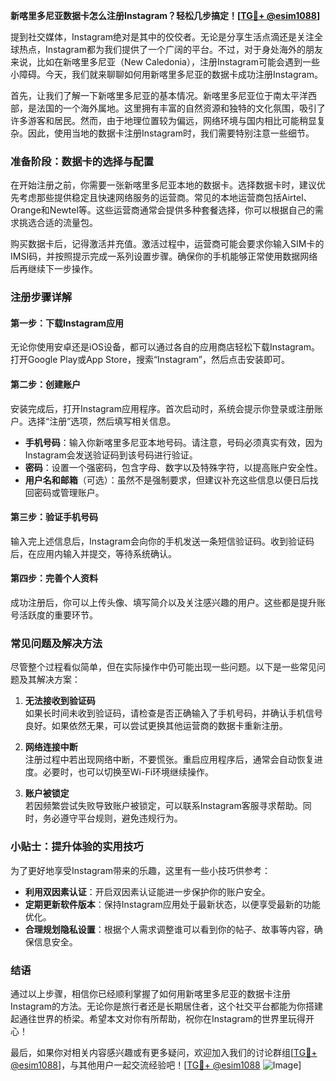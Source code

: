 **新喀里多尼亚数据卡怎么注册Instagram？轻松几步搞定！[[TG💪+ @esim1088](https://t.me/s/esim1088)]**

提到社交媒体，Instagram绝对是其中的佼佼者。无论是分享生活点滴还是关注全球热点，Instagram都为我们提供了一个广阔的平台。不过，对于身处海外的朋友来说，比如在新喀里多尼亚（New Caledonia），注册Instagram可能会遇到一些小障碍。今天，我们就来聊聊如何用新喀里多尼亚的数据卡成功注册Instagram。

首先，让我们了解一下新喀里多尼亚的基本情况。新喀里多尼亚位于南太平洋西部，是法国的一个海外属地。这里拥有丰富的自然资源和独特的文化氛围，吸引了许多游客和居民。然而，由于地理位置较为偏远，网络环境与国内相比可能稍显复杂。因此，使用当地的数据卡注册Instagram时，我们需要特别注意一些细节。

### **准备阶段：数据卡的选择与配置**

在开始注册之前，你需要一张新喀里多尼亚本地的数据卡。选择数据卡时，建议优先考虑那些提供稳定且快速网络服务的运营商。常见的本地运营商包括Airtel、Orange和Newtel等。这些运营商通常会提供多种套餐选择，你可以根据自己的需求挑选合适的流量包。

购买数据卡后，记得激活并充值。激活过程中，运营商可能会要求你输入SIM卡的IMSI码，并按照提示完成一系列设置步骤。确保你的手机能够正常使用数据网络后再继续下一步操作。

### **注册步骤详解**

#### **第一步：下载Instagram应用**
无论你使用安卓还是iOS设备，都可以通过各自的应用商店轻松下载Instagram。打开Google Play或App Store，搜索“Instagram”，然后点击安装即可。

#### **第二步：创建账户**
安装完成后，打开Instagram应用程序。首次启动时，系统会提示你登录或注册账户。选择“注册”选项，然后填写相关信息。

- **手机号码**：输入你新喀里多尼亚本地号码。请注意，号码必须真实有效，因为Instagram会发送验证码到该号码进行验证。
- **密码**：设置一个强密码，包含字母、数字以及特殊字符，以提高账户安全性。
- **用户名和邮箱**（可选）：虽然不是强制要求，但建议补充这些信息以便日后找回密码或管理账户。

#### **第三步：验证手机号码**
输入完上述信息后，Instagram会向你的手机发送一条短信验证码。收到验证码后，在应用内输入并提交，等待系统确认。

#### **第四步：完善个人资料**
成功注册后，你可以上传头像、填写简介以及关注感兴趣的用户。这些都是提升账号活跃度的重要环节。

### **常见问题及解决方法**

尽管整个过程看似简单，但在实际操作中仍可能出现一些问题。以下是一些常见问题及其解决方案：

1. **无法接收到验证码**  
   如果长时间未收到验证码，请检查是否正确输入了手机号码，并确认手机信号良好。如果依然无果，可以尝试更换其他运营商的数据卡重新注册。

2. **网络连接中断**  
   注册过程中若出现网络中断，不要慌张。重启应用程序后，通常会自动恢复进度。必要时，也可以切换至Wi-Fi环境继续操作。

3. **账户被锁定**  
   若因频繁尝试失败导致账户被锁定，可以联系Instagram客服寻求帮助。同时，务必遵守平台规则，避免违规行为。

### **小贴士：提升体验的实用技巧**

为了更好地享受Instagram带来的乐趣，这里有一些小技巧供参考：

- **利用双因素认证**：开启双因素认证能进一步保护你的账户安全。
- **定期更新软件版本**：保持Instagram应用处于最新状态，以便享受最新的功能优化。
- **合理规划隐私设置**：根据个人需求调整谁可以看到你的帖子、故事等内容，确保信息安全。

### **结语**

通过以上步骤，相信你已经顺利掌握了如何用新喀里多尼亚的数据卡注册Instagram的方法。无论你是旅行者还是长期居住者，这个社交平台都能为你搭建起通往世界的桥梁。希望本文对你有所帮助，祝你在Instagram的世界里玩得开心！

最后，如果你对相关内容感兴趣或有更多疑问，欢迎加入我们的讨论群组[[TG💪+ @esim1088](https://t.me/s/esim1088)]，与其他用户一起交流经验吧！[[TG💪+ @esim1088](https://t.me/s/esim1088) ![Image](https://i.postimg.cc/4NQfJmqS/Snipaste-2025-05-13-00-14-12.png)]